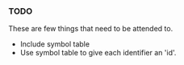 ### TODO

These are few things that need to be attended to. 

* Include symbol table
* Use symbol table to give each identifier an 'id'.
